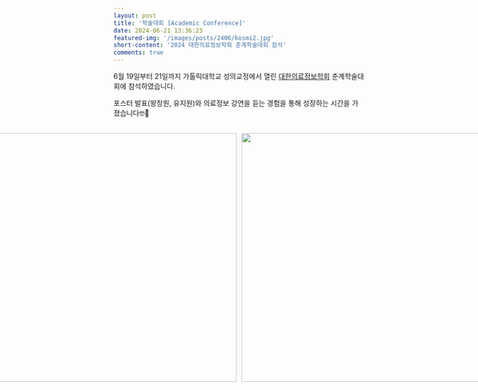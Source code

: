 ```yaml
---
layout: post
title: '학술대회 [Academic Conference]'
date: 2024-06-21 13:36:23
featured-img: '/images/posts/2406/kosmi2.jpg'
short-content: '2024 대한의료정보학회 춘계학술대회 참석'
comments: true
---
```


6월 19일부터 21일까지 가톨릭대학교 성의교정에서 열린 [대한의료정보학회](https://www.kosmi.org/) 춘계학술대회에 참석하였습니다.

포스터 발표(왕창원, 유지원)와 의료정보 강연을 듣는 경험을 통해 성장하는 시간을 가졌습니다🤓📝

<br>

<div style="display: flex; justify-content: center;">
    <span class="image featured" style="margin-right: 10px;"><img src="{{ site.baseurl }}/images/posts/2406/kosmi3.jpeg" alt="" style='height: 500px; object-fit: contain;'></span>
    <span class="image featured"><img src="{{ site.baseurl }}/images/posts/2406/kosmi0.jpeg" alt="" style='height: 500px; object-fit: contain;'></span>
    
</div>

